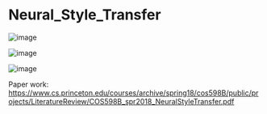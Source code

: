 # Neural_Style_Transfer

![image](https://user-images.githubusercontent.com/34160094/152294767-90085d27-7af1-4b7f-8dd6-b2c5420aa69c.png)


![image](https://user-images.githubusercontent.com/34160094/152188438-9dc7bf4c-83b2-4ef0-848d-a9200a5598ed.png)

![image](https://user-images.githubusercontent.com/34160094/152169274-8b0b49fa-53eb-40e3-b4ed-aea593acad22.png)


Paper work:
https://www.cs.princeton.edu/courses/archive/spring18/cos598B/public/projects/LiteratureReview/COS598B_spr2018_NeuralStyleTransfer.pdf
